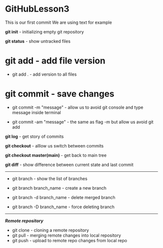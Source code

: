 # GitHubLesson3

This is our first commit
We are using text for example

**git init** - initializing empty git repository 

**git status** - show untracked files

# git add - add file version

- git add . - add version to all files

# git commit - save changes

- git commit -m "message" - allow us to avoid git console and type message inside terminal

- git commit -am "message" - the same as flag -m but allow us avoid git add

**git log** - get story of commits

**git checkout** - alllow us switch between commits

**git checkout master(main)** - get back to main tree

**git diff** - show difference between current state and last commit

***

- git branch - show the list of branches 

- git branch branch_name - create a new branch

- git branch -d branch_name - delete merged branch

- git branch -D branch_name - force deleting branch

***

***Remote repository***

- git clone - cloning a remote repository
- git pull - merging remote changes into local repository
- git push - upload to remote repo changes from local repo